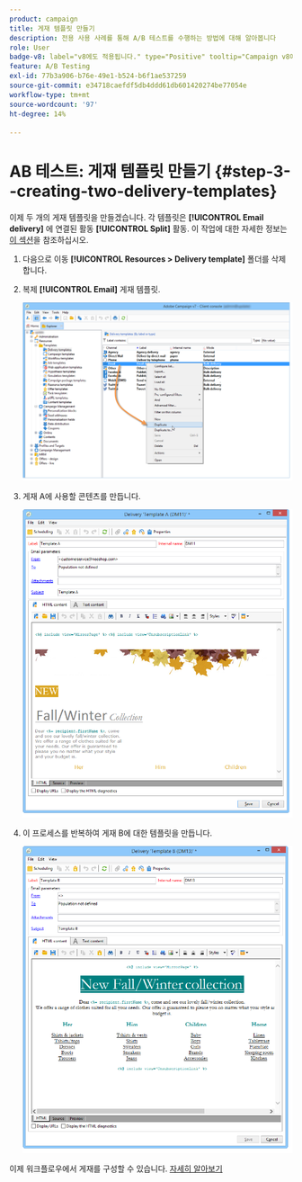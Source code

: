 ```yaml
---
product: campaign
title: 게재 템플릿 만들기
description: 전용 사용 사례를 통해 A/B 테스트를 수행하는 방법에 대해 알아봅니다
role: User
badge-v8: label="v8에도 적용됩니다." type="Positive" tooltip="Campaign v8에도 적용됩니다."
feature: A/B Testing
exl-id: 77b3a906-b76e-49e1-b524-b6f1ae537259
source-git-commit: e34718caefdf5db4ddd61db601420274be77054e
workflow-type: tm+mt
source-wordcount: '97'
ht-degree: 14%

---
```


# AB 테스트: 게재 템플릿 만들기 {#step-3--creating-two-delivery-templates}

이제 두 개의 게재 템플릿을 만들겠습니다. 각 템플릿은 **[!UICONTROL Email delivery]** 에 연결된 활동 **[!UICONTROL Split]** 활동. 이 작업에 대한 자세한 정보는 [이 섹션](about-templates.md)을 참조하십시오.

1. 다음으로 이동 **[!UICONTROL Resources > Delivery template]** 폴더를 삭제합니다.
1. 복제 **[!UICONTROL Email]** 게재 템플릿.

   ![](assets/use_case_abtesting_deliverymodel_001.png)

1. 게재 A에 사용할 콘텐츠를 만듭니다.

   ![](assets/use_case_abtesting_deliverymodel_002.png)

1. 이 프로세스를 반복하여 게재 B에 대한 템플릿을 만듭니다.

   ![](assets/use_case_abtesting_deliverymodel_003.png)

이제 워크플로우에서 게재를 구성할 수 있습니다. [자세히 알아보기](a-b-testing-uc-configuring-deliveries.md)
